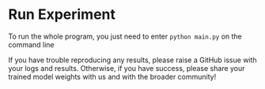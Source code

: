 # Run Experiment

To run the whole program, you just need to enter ```python main.py``` on the command line

If you have trouble reproducing any results, please raise a GitHub issue with your logs and results. Otherwise, if you have success, please share your trained model weights with us and with the broader community!

